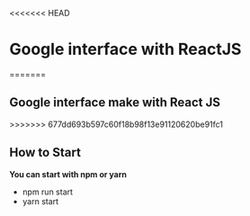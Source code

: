 <<<<<<< HEAD
# Google interface with ReactJS
=======
<h2>Google interface make with React JS</h2>
>>>>>>> 677dd693b597c60f18b98f13e91120620be91fc1

## How to Start

**You can start with npm or yarn**
- npm run start
- yarn start
